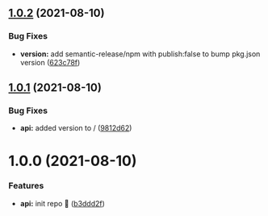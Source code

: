 ## [1.0.2](https://github.com/xmarcos/enchinito-api/compare/v1.0.1...v1.0.2) (2021-08-10)


### Bug Fixes

* **version:** add semantic-release/npm with publish:false to bump pkg.json version ([623c78f](https://github.com/xmarcos/enchinito-api/commit/623c78f97728c84cfbf2dfd62988cf9888f46da9))

## [1.0.1](https://github.com/xmarcos/enchinito-api/compare/v1.0.0...v1.0.1) (2021-08-10)


### Bug Fixes

* **api:** added version to / ([9812d62](https://github.com/xmarcos/enchinito-api/commit/9812d62f0b0e2b354022453d7e2a148e75ec2f51))

# 1.0.0 (2021-08-10)


### Features

* **api:** init repo 🚀 ([b3ddd2f](https://github.com/xmarcos/enchinito-api/commit/b3ddd2f338cd8371a26571ba8127bc762c66080b))

